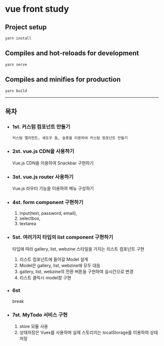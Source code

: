 # vue front study 

## Project setup 

    yarn install
  

## Compiles and hot-reloads for development

    yarn serve


## Compiles and minifies for production

    yarn build


----------------------------

## 목차

* ### 1st. 커스텀 컴포넌트 만들기
    ```
    커스텀 엘리먼트, 쉐도우 돔, 슬롯을 이용하여 커스텀 컴포넌트 만들기
    ```
* ### 2st. vue.js CDN을 사용하기

    Vue.js CDN을 이용하여 Snackbar 구현하기
    
* ### 3st. vue.js router 사용하기

    Vue.js 라우터 기능을 이용하여 메뉴 구성하기
    
* ### 4st. form component 구현하기

    1. input(text, password, email),
    2. selectbox,
    3. textarea
    
* ### 5st. 여러가지 타입의 list component 구현하기
    
    타입에 따라 gallery, list, webzine 스타일을 가지는 리스트 컴포넌트 구현
    
    1. 리스트 컴포넌트에 들어갈 Model 설계
    2. Model은 gallery, list, webzine에 모두 대응
    3. gallery, list, webzine의 전환 버튼을 구현하여 실시간으로 변경
    4. 리스트 클릭시 model창 구현
    
* ### 6st
    
    break 
    
* ### 7st.  MyTodo 서비스 구현
    
    1. store 모듈 사용
    2. 상태저장은 Vuex를 사용하며 실제 스토리지는 localStorage를 이용하여 상태 저장
    
    
    
    
